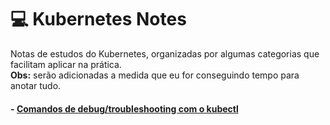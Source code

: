 # :computer: Kubernetes Notes
Notas de estudos do Kubernetes, organizadas por algumas categorias que facilitam aplicar na prática.  
**Obs:** serão adicionadas a medida que eu for conseguindo tempo para anotar tudo.


#### - [Comandos de debug/troubleshooting com o kubectl](troubleshooting.md)
